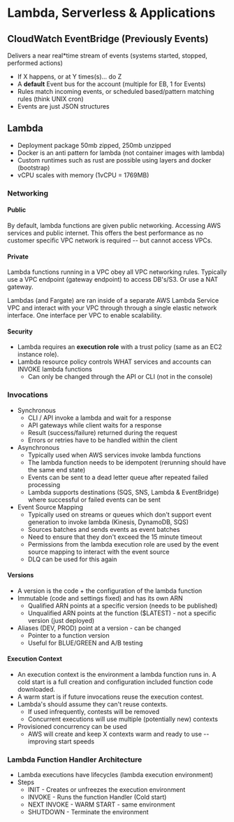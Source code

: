 # Lambda, Serverless & Applications

## CloudWatch EventBridge (Previously Events)

Delivers a near real\*time stream of events (systems started, stopped, performed actions)

- If X happens, or at Y times(s)... do Z
- A **default** Event bus for the account (multiple for EB, 1 for Events)
- Rules match incoming events, or scheduled based/pattern matching rules (think UNIX cron)
- Events are just JSON structures

## Lambda

- Deployment package 50mb zipped, 250mb unzipped
- Docker is an anti pattern for lambda (not container images with lambda)
- Custom runtimes such as rust are possible using layers and docker (bootstrap)
- vCPU scales with memory (1vCPU = 1769MB)

### Networking

#### Public

By default, lambda functions are given public networking. Accessing AWS services and public internet.
This offers the best performance as no customer specific VPC network is required -- but cannot access VPCs.

#### Private

Lambda functions running in a VPC obey all VPC networking rules. Typically use a VPC endpoint (gateway endpoint) to access DB's/S3. Or use a NAT gateway.

Lambdas (and Fargate) are ran inside of a separate AWS Lambda Service VPC and interact with your VPC through through a single elastic network interface. One interface per VPC to enable scalability.

#### Security

- Lambda requires an **execution role** with a trust policy (same as an EC2 instance role).
- Lambda resource policy controls WHAT services and accounts can INVOKE lambda functions
  - Can only be changed through the API or CLI (not in the console)

### Invocations

- Synchronous
  - CLI / API invoke a lambda and wait for a response
  - API gateways while client waits for a response
  - Result (success/failure) returned during the request
  - Errors or retries have to be handled within the client
- Asynchronous
  - Typically used when AWS services invoke lambda functions
  - The lambda function needs to be idempotent (rerunning should have the same end state)
  - Events can be sent to a dead letter queue after repeated failed processing
  - Lambda supports destinations (SQS, SNS, Lambda & EventBridge) where successful or failed events can be sent
- Event Source Mapping
  - Typically used on streams or queues which don't support event generation to invoke lambda (Kinesis, DynamoDB, SQS)
  - Sources batches and sends events as event batches
  - Need to ensure that they don't exceed the 15 minute timeout
  - Permissions from the lambda execution role are used by the event source mapping to interact with the event source
  - DLQ can be used for this again

#### Versions

- A version is the code + the configuration of the lambda function
- Immutable (code and settings fixed) and has its own ARN
  - Qualified ARN points at a specific version (needs to be published)
  - Unqualified ARN points at the function ($LATEST) - not a specific version (just deployed)
- Aliases (DEV, PROD) point at a version - can be changed
  - Pointer to a function version
  - Useful for BLUE/GREEN and A/B testing

#### Execution Context

- An execution context is the environment a lambda function runs in. A cold start is a full creation and configuration included function code downloaded.
- A warm start is if future invocations reuse the execution contest.
- Lambda's should assume they can't reuse contexts.
  - If used infrequently, contests will be removed
  - Concurrent executions will use multiple (potentially new) contexts
- Provisioned concurrency can be used
  - AWS will create and keep X contexts warm and ready to use -- improving start speeds

### Lambda Function Handler Architecture

- Lambda executions have lifecycles (lambda execution environment)
- Steps
  - INIT - Creates or unfreezes the execution environment
  - INVOKE - Runs the function Handler (Cold start)
  - NEXT INVOKE - WARM START - same environment
  - SHUTDOWN - Terminate the environment
